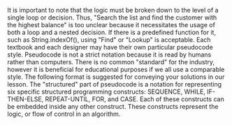 It is important to note that the logic must be broken down to the level of a single loop or decision. Thus, "Search the list and find the customer with the highest balance" is too unclear because it necessitates the usage of both a loop and a nested decision. If there is a predefined function for it, such as String.indexOf(), using "Find" or "Lookup" is acceptable.
Each textbook and each designer may have their own particular pseudocode style. Pseudocode is not a strict notation because it is read by humans rather than computers. There is no common "standard" for the industry, however it is beneficial for educational purposes if we all use a comparable style. The following format is suggested for conveying your solutions in our lesson.
The "structured" part of pseudocode is a notation for representing six specific structured programming constructs: SEQUENCE, WHILE, IF-THEN-ELSE, REPEAT-UNTIL, FOR, and CASE. Each of these constructs can be embedded inside any other construct. These constructs represent the logic, or flow of control in an algorithm.